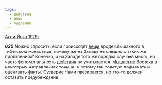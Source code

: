```yaml
---
tags:
  - действие
  - вещь
  - мышление
---
```


[Агни-Йога 1929г](/agni/1929)

___635___
Можно спросить: если происходят [вещи](/tag/#вещь) вроде слышанного в тибетском монастыре, почему же на Западе не слышно о таких же проявлениях? Конечно, и на Западе того же порядка случаев много, но часто феноменальность [действия](/tag/#действие) не учитывается. [Мышление](/tag/#мышление) Востока в некоторых направлениях тоньше, и потому так советую подмечать и оценивать факты. Суеверие Нами презирается, но кто-то должен оставить предубеждение.
